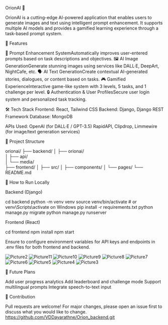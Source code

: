 OrionAI 🌌

OrionAI is a cutting-edge AI-powered application that enables users to generate images and text using intelligent prompt enhancement. It supports multiple AI models and provides a gamified learning experience through a task-based prompt system.

🚀 Features

🧠 Prompt Enhancement SystemAutomatically improves user-entered prompts based on task descriptions and objectives.
🖼️ AI Image GenerationGenerate stunning images using services like DALL·E, DeepArt, NightCafe, etc.
🗣️ AI Text GenerationCreate contextual AI-generated stories, dialogues, or content based on tasks.
🎮 Gamified ExperienceInteractive game-like system with 3 levels, 5 tasks, and 1 challenge per level.
🔒 Authentication & User ProfilesSecure user login system and personalized task tracking.

🛠️ Tech Stack
Frontend: React, Tailwind CSS
Backend: Django, Django REST Framework
Database: MongoDB

APIs Used:
OpenAI (for DALL·E / GPT-3.5)
RapidAPI, Clipdrop, Limmewire (for image/text generation services)

📂 Project Structure

orionai/
├── backend/
│   ├── orionai/              
│   ├── api/                   
│   └── media/                 
├── frontend/
│   ├── src/
│   ├── components/
│   └── pages/
└── README.md

🧪 How to Run Locally

Backend (Django)

cd backend
python -m venv venv
source venv/bin/activate  # or venv\Scripts\activate on Windows
pip install -r requirements.txt
python manage.py migrate
python manage.py runserver

Frontend (React)

cd frontend
npm install
npm start

Ensure to configure environment variables for API keys and endpoints in .env files for both frontend and backend.

![Picture2](https://github.com/user-attachments/assets/95d7bb3b-4161-4007-8bbf-6138d4224bd2)
![Picture11](https://github.com/user-attachments/assets/22721d91-981c-4055-8f02-f589a81c60e3)
![Picture10](https://github.com/user-attachments/assets/cf7d072f-8c04-4bf4-962a-e368abfc02e0)
![Picture9](https://github.com/user-attachments/assets/261ef95d-6756-493c-85fa-cdd66d3429fe)
![Picture8](https://github.com/user-attachments/assets/2ab190e7-6c4f-425b-b40d-2ba79639b4ce)
![Picture7](https://github.com/user-attachments/assets/3ff99d7e-a7b7-462d-838e-176d964364e5)
![Picture6](https://github.com/user-attachments/assets/be53f806-dd39-41f9-a837-e4ece34362cb)
![Picture5](https://github.com/user-attachments/assets/0f2502d3-20e7-44d0-8c75-05814250eeb8)
![Picture4](https://github.com/user-attachments/assets/d98ff46e-781e-4ef5-9681-d020289c6766)
![Picture3](https://github.com/user-attachments/assets/b3e8fa51-da08-4b58-a487-27797e96f97a)


🧩 Future Plans

Add user progress analytics
Add leaderboard and challenge mode
Support multilingual prompts
Integrate speech-to-text input

🤝 Contribution

Pull requests are welcome! For major changes, please open an issue first to discuss what you would like to change.
https://github.com/VDDayarathne/Orion_backend.git
